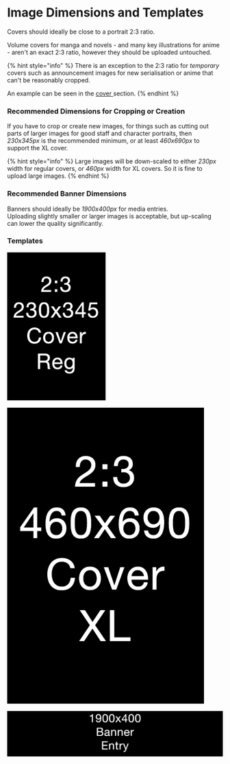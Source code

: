 # Image Dimensions and Templates

Covers should ideally be close to a portrait 2:3 ratio.   
  
Volume covers for manga and novels - and many key illustrations for anime - aren't an exact 2:3 ratio, however they should be uploaded untouched.

{% hint style="info" %}
There is an exception to the 2:3 ratio for _temporary_ covers such as announcement images for new serialisation or anime that can't be reasonably cropped.   
  
An example can be seen in the [cover ](../submission-form/images/cover.md)section.
{% endhint %}

### Recommended Dimensions for Cropping or Creation

If you have to crop or create new images, for things such as cutting out parts of larger images for good staff and character portraits, then _230x345px_ is the recommended minimum, or at least _460x690px_ to support the XL cover.

{% hint style="info" %}
Large images will be down-scaled to either _230px_ width for regular covers, or _460px_ width for XL covers. So it is fine to upload large images.
{% endhint %}

### Recommended Banner Dimensions

Banners should ideally be _1900x400px_ for media entries.   
Uploading slightly smaller or larger images is acceptable, but up-scaling can lower the quality significantly.

### Templates

![](../.gitbook/assets/cover-reg.png)

![](../.gitbook/assets/cover-xl.png)

![](../.gitbook/assets/banner-entries%20%282%29.png)

